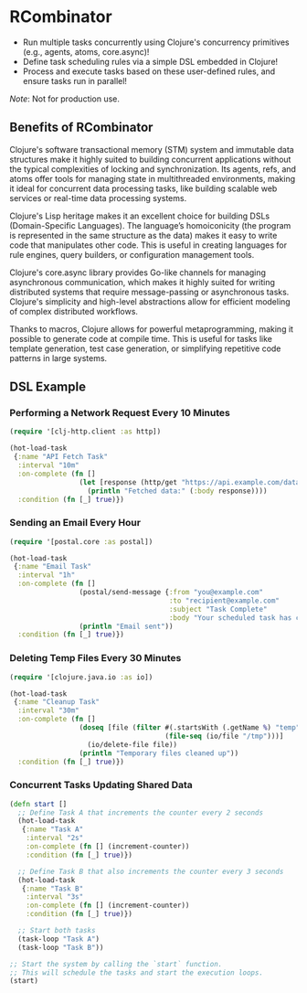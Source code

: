# RCombinator

* Run multiple tasks concurrently using Clojure's concurrency primitives (e.g., agents, atoms, core.async)! 
* Define task scheduling rules via a simple DSL embedded in Clojure! 
* Process and execute tasks based on these user-defined rules, and ensure tasks run in parallel!

*Note*: Not for production use.

## Benefits of RCombinator
Clojure's software transactional memory (STM) system and immutable data structures make it highly suited to building concurrent applications without the typical complexities of locking and synchronization. Its agents, refs, and atoms offer tools for managing state in multithreaded environments, making it ideal for concurrent data processing tasks, like building scalable web services or real-time data processing systems.

Clojure's Lisp heritage makes it an excellent choice for building DSLs (Domain-Specific Languages). The language’s homoiconicity (the program is represented in the same structure as the data) makes it easy to write code that manipulates other code. This is useful in creating languages for rule engines, query builders, or configuration management tools.

Clojure's core.async library provides Go-like channels for managing asynchronous communication, which makes it highly suited for writing distributed systems that require message-passing or asynchronous tasks. Clojure's simplicity and high-level abstractions allow for efficient modeling of complex distributed workflows.

Thanks to macros, Clojure allows for powerful metaprogramming, making it possible to generate code at compile time. This is useful for tasks like template generation, test case generation, or simplifying repetitive code patterns in large systems.

## DSL Example

### Performing a Network Request Every 10 Minutes

```clojure
(require '[clj-http.client :as http])

(hot-load-task
 {:name "API Fetch Task"
  :interval "10m"
  :on-complete (fn []
                 (let [response (http/get "https://api.example.com/data")]
                   (println "Fetched data:" (:body response))))
  :condition (fn [_] true)})
```

### Sending an Email Every Hour
```clojure
(require '[postal.core :as postal])

(hot-load-task
 {:name "Email Task"
  :interval "1h"
  :on-complete (fn []
                 (postal/send-message {:from "you@example.com"
                                       :to "recipient@example.com"
                                       :subject "Task Complete"
                                       :body "Your scheduled task has completed successfully."})
                 (println "Email sent"))
  :condition (fn [_] true)})
```

### Deleting Temp Files Every 30 Minutes

```clojure
(require '[clojure.java.io :as io])

(hot-load-task
 {:name "Cleanup Task"
  :interval "30m"
  :on-complete (fn []
                 (doseq [file (filter #(.startsWith (.getName %) "temp")
                                      (file-seq (io/file "/tmp")))]
                   (io/delete-file file))
                 (println "Temporary files cleaned up"))
  :condition (fn [_] true)})
```

### Concurrent Tasks Updating Shared Data 
```clojure
(defn start []
  ;; Define Task A that increments the counter every 2 seconds
  (hot-load-task
   {:name "Task A"
    :interval "2s"
    :on-complete (fn [] (increment-counter))
    :condition (fn [_] true)})

  ;; Define Task B that also increments the counter every 3 seconds
  (hot-load-task
   {:name "Task B"
    :interval "3s"
    :on-complete (fn [] (increment-counter))
    :condition (fn [_] true)})

  ;; Start both tasks
  (task-loop "Task A")
  (task-loop "Task B"))

;; Start the system by calling the `start` function.
;; This will schedule the tasks and start the execution loops.
(start)
```

